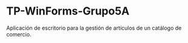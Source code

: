 # TP-WinForms-Grupo5A
Aplicación de escritorio para la gestión de artículos de un catálogo de comercio.
